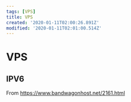```yaml
---
tags: [VPS]
title: VPS
created: '2020-01-11T02:00:26.891Z'
modified: '2020-01-11T02:01:00.514Z'
---
```


# VPS

## IPV6
From https://www.bandwagonhost.net/2161.html

